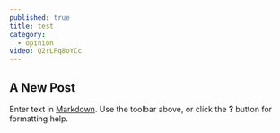 ```yaml
---
published: true
title: test
category: 
  - opinion
video: Q2rLPq8oYCc
---
```


## A New Post

Enter text in [Markdown](http://daringfireball.net/projects/markdown/). Use the toolbar above, or click the **?** button for formatting help.
